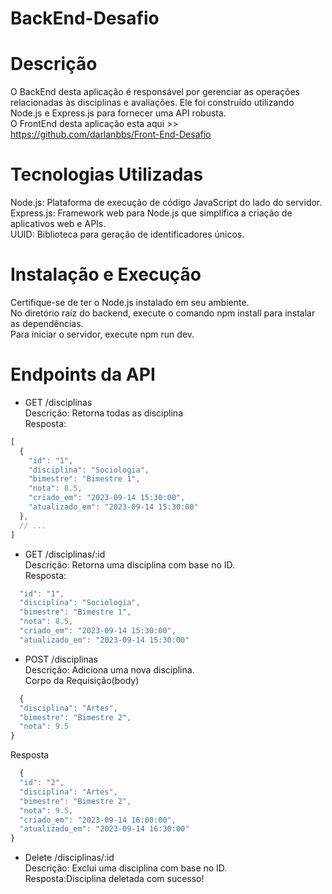 # BackEnd-Desafio

# Descrição

O BackEnd desta aplicação é responsável por gerenciar as operações relacionadas às disciplinas e avaliações. Ele foi construído utilizando Node.js e Express.js para fornecer uma API robusta.<br>
O FrontEnd desta aplicação esta aqui >> https://github.com/darlanbbs/Front-End-Desafio
# Tecnologias Utilizadas

Node.js: Plataforma de execução de código JavaScript do lado do servidor.<br>
Express.js: Framework web para Node.js que simplifica a criação de aplicativos web e APIs.<br>
UUID: Biblioteca para geração de identificadores únicos.<br>

# Instalação e Execução
Certifique-se de ter o Node.js instalado em seu ambiente.<br>
No diretório raiz do backend, execute o comando npm install para instalar as dependências.<br>
Para iniciar o servidor, execute npm run dev.<br>

# Endpoints da API
  - GET /disciplinas<br>
Descrição: Retorna todas as disciplina<br>
Resposta:
```js
[
  {
    "id": "1",
    "disciplina": "Sociologia",
    "bimestre": "Bimestre 1",
    "nota": 8.5,
    "criado_em": "2023-09-14 15:30:00",
    "atualizado_em": "2023-09-14 15:30:00"
  },
  // ...
]
```

- GET /disciplinas/:id<br>
 Descrição: Retorna uma disciplina com base no ID.<br>
Resposta:
```js
  "id": "1",
  "disciplina": "Sociologia",
  "bimestre": "Bimestre 1",
  "nota": 8.5,
  "criado_em": "2023-09-14 15:30:00",
  "atualizado_em": "2023-09-14 15:30:00"
```

- POST /disciplinas<br>
  Descrição: Adiciona uma nova disciplina.<br>
  Corpo da Requisição(body)<br>
```js
  {
  "disciplina": "Artes",
  "bimestre": "Bimestre 2",
  "nota": 9.5
}
```
Resposta
```js
  {
  "id": "2",
  "disciplina": "Artes",
  "bimestre": "Bimestre 2",
  "nota": 9.5,
  "criado_em": "2023-09-14 16:00:00",
  "atualizado_em": "2023-09-14 16:30:00"
}
```
- Delete /disciplinas/:id<br>
 Descrição: Exclui uma disciplina com base no ID.<br>
Resposta:Disciplina deletada com sucesso!

